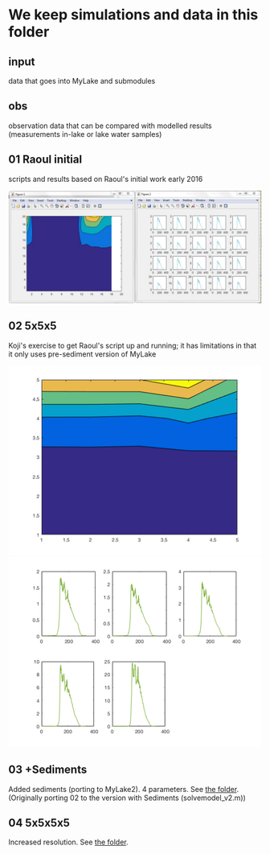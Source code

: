 # We keep simulations and data in this folder

## input

data that goes into MyLake and submodules

## obs

observation data that can be compared with modelled results (measurements in-lake or lake water samples)

## 01 Raoul initial

scripts and results based on Raoul's initial work early 2016

![](01_Raoul_original/output/2_figures_generated.JPG)

## 02 5x5x5

Koji's exercise to get Raoul's script up and running; it has limitations in that it only uses pre-sediment version of MyLake

![](02_June2016_5x5x5/output/figure1.png) 
![](02_June2016_5x5x5/output/figure2_5x5x5.png) 

## 03 +Sediments

Added sediments (porting to MyLake2). 4 parameters. See [the folder](03_02plusSediments).
(Originally porting 02 to the version with Sediments
(solvemodel_v2.m))

## 04 5x5x5x5
Increased resolution. See [the folder](04_5x5x5x5). 


